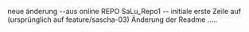 neue änderung  --aus online REPO SaLu_Repo1 -- initiale erste Zeile auf (ursprünglich auf feature/sascha-03)
Änderung der Readme .....
